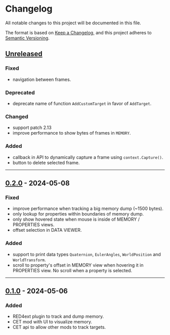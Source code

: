 # Changelog
All notable changes to this project will be documented in this file.

The format is based on [Keep a Changelog](https://keepachangelog.com/en/1.0.0/),
and this project adheres to [Semantic Versioning](https://semver.org/spec/v2.0.0.html).

## [Unreleased]
### Fixed
- navigation between frames.

### Deprecated
- deprecate name of function `AddCustomTarget` in favor of `AddTarget`.

### Changed
- support patch 2.13
- improve performance to show bytes of frames in `MEMORY`. 

### Added
- callback in API to dynamically capture a frame using `context.Capture()`.
- button to delete selected frame.

------------------------

## [0.2.0] - 2024-05-08
### Fixed
- improve performance when tracking a big memory dump (~1500 bytes).
- only lookup for properties within boundaries of memory dump.
- only show hovered state when mouse is inside of MEMORY / PROPERTIES views.
- offset selection in DATA VIEWER.

### Added
- support to print data types `Quaternion`, `EulerAngles`, `WorldPosition` and
  `WorldTransform`.
- scroll to property's offset in MEMORY view when hovering it in PROPERTIES
  view. No scroll when a property is selected.

------------------------

## [0.1.0] - 2024-05-06
### Added
- RED4ext plugin to track and dump memory.
- CET mod with UI to visualize memory.
- CET api to allow other mods to track targets.

<!-- Table of releases -->
[Unreleased]: https://github.com/rayshader/cp2077-red-memorydump/compare/v0.2.0...HEAD
[0.2.0]: https://github.com/rayshader/cp2077-red-memorydump/compare/v0.1.0...v0.2.0
[0.1.0]: https://github.com/rayshader/cp2077-red-memorydump/releases/tag/v0.1.0

